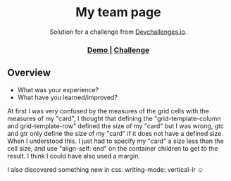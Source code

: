 <h1 align="center">My team page</h1>

<div align="center">
   Solution for a challenge from  <a href="http://devchallenges.io" target="_blank">Devchallenges.io</a>.
</div>

<div align="center">
  <h3>
    <a href="https://fernandonz.github.io/devChallenge_my-team-page/">
      Demo
    </a>
    <span> | </span>
    <a href="https://devchallenges.io/challenges/hhmesazsqgKXrTkYkt0U">
      Challenge
    </a>
  </h3>
</div>

## Overview

- What was your experience?
- What have you learned/improved?

At first I was very confused by the measures of the grid cells with the measures of my "card", I thought that defining the "grid-template-column and grid-template-row" defined the size of my "card" but I was wrong, gtc and gtr only define the size of my "card" if it does not have a defined size. When I understood this. I just had to specify my "card" a size less than the cell size, and use "align-self: end" on the container children to get to the result. I think I could have also used a margin.

I also discovered something new in css: writing-mode: vertical-lr  ☺️
